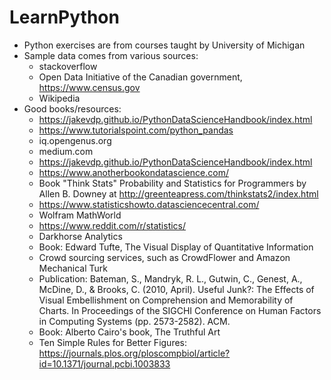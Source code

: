 # LearnPython

- Python exercises are from courses taught by University of Michigan
- Sample data comes from various sources: 
     * stackoverflow
     * Open Data Initiative of the Canadian government, https://www.census.gov 
     * Wikipedia
- Good books/resources: 
     * https://jakevdp.github.io/PythonDataScienceHandbook/index.html
     * https://www.tutorialspoint.com/python_pandas
     * iq.opengenus.org
     * medium.com
     * https://jakevdp.github.io/PythonDataScienceHandbook/index.html
     * https://www.anotherbookondatascience.com/
     * Book "Think Stats" Probability and Statistics for Programmers by Allen B. Downey at http://greenteapress.com/thinkstats2/index.html
     * https://www.statisticshowto.datasciencecentral.com/  
     * Wolfram MathWorld
     * https://www.reddit.com/r/statistics/
     * Darkhorse Analytics
     * Book: Edward Tufte, The Visual Display of Quantitative Information
     * Crowd sourcing services, such as CrowdFlower and Amazon Mechanical Turk
     * Publication: Bateman, S., Mandryk, R. L., Gutwin, C., Genest, A., McDine, D., & Brooks, C. (2010, April). Useful Junk?:       The Effects of Visual Embellishment on Comprehension and Memorability of Charts. In Proceedings of the SIGCHI Conference on Human Factors in Computing Systems (pp. 2573-2582). ACM.
     * Book: Alberto Cairo's book, The Truthful Art 
     * Ten Simple Rules for Better Figures: https://journals.plos.org/ploscompbiol/article?id=10.1371/journal.pcbi.1003833
     
